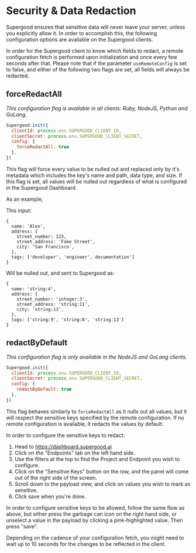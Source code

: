 # Security & Data Redaction

Supergood ensures that sensitive data will never leave your server, unless you explicitly allow it. In order to accomplish this, the following configuration options are available on the Supergood clients.

In order for the Supergood client to know which fields to redact, a remote configuration fetch is performed upon initialization and once every few seconds after that. Please note that if the parameter `useRemoteConfig` is set to false, and either of the following two flags are set, all fields will always be redacted.

## forceRedactAll

_This configuration flag is available in all clients: Ruby, NodeJS, Python and GoLang._

```javascript
Supergood.init({
  clientId: process.env.SUPERGOOD_CLIENT_ID,
  clientSecret: process.env.SUPERGOOD_CLIENT_SECRET,
  config: {
    forceRedactAll: true
  },
})
```

This flag will force every value to be nulled out and replaced only by it's metadata which includes the key's name and path, data type, and size. If this flag is set, all values will be nulled out regardless of what is configured in the Supergood Dashboard.

As an example,

This input:

```
{ 
  name: 'Alex',
  address: {
    street_number: 123,
    street_address: 'Fake Street',
    city: 'San Francisco',
  },
  tags: ['developer', 'engineer', documentation']
}
```

Will be nulled out, and sent to Supergood as:&#x20;

```
{ 
  name: 'string:4',
  address: {
    street_number: 'integer:3',
    street_address: 'string:11',
    city: 'string:13',
  },
  tags: ['string:9', 'string:8', 'string:13']
}
```

## redactByDefault

_This configuration flag is only available in the NodeJS and GoLang clients._

```javascript
Supergood.init({
  clientId: process.env.SUPERGOOD_CLIENT_ID,
  clientSecret: process.env.SUPERGOOD_CLIENT_SECRET,
  config: {
    redactByDefault: true
  },
})
```

This flag behaves similarly to `forceRedactAll` as it nulls out all values, but it will respect the sensitive keys specified by the remote configuration. If no remote configuration is available, it redacts the values by default.&#x20;

In order to configure the sensitive keys to redact:

1. Head to https://dashboard.supergood.ai
2. Click on the "Endpoints" tab on the left hand side.
3. Use the filters at the top to find the Project and Endpoint you wish to configure.
4. Click on the "Sensitive Keys" button on the row, and the panel will come out of the right side of the screen.
5. Scroll down to the payload view, and click on values you wish to mark as sensitive.&#x20;
6. Click save when you're done.

In order to configure sensitive keys to be allowed, follow the same flow as above, but either press the garbage can icon on the right hand side, or unselect a value in the payload by clicking a pink-highlighted value. Then press "save".

Depending on the cadence of your configuration fetch, you might need to wait up to 10 seconds for the changes to be reflected in the client.

<figure><img src=".gitbook/assets/sensitive-key-toggle.gif" alt=""><figcaption></figcaption></figure>

